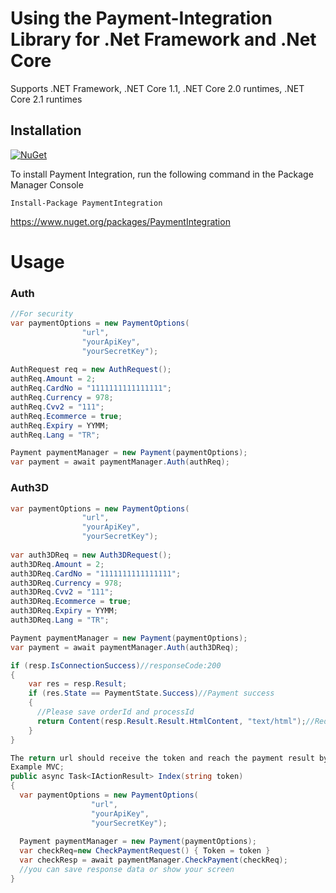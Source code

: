 # Using the Payment-Integration Library for .Net Framework and .Net Core

Supports .NET Framework, .NET Core 1.1, .NET Core 2.0 runtimes, .NET Core 2.1 runtimes
## Installation
[![NuGet](https://img.shields.io/nuget/v/paymentintegration.svg)](https://www.nuget.org/packages/PaymentIntegration)

To install Payment Integration, run the following command in the Package Manager Console

```
Install-Package PaymentIntegration
```
https://www.nuget.org/packages/PaymentIntegration

# Usage
### Auth

```csharp
//For security
var paymentOptions = new PaymentOptions(
                "url",
                "yourApiKey",
                "yourSecretKey");
                
AuthRequest req = new AuthRequest();
authReq.Amount = 2;
authReq.CardNo = "1111111111111111";
authReq.Currency = 978;
authReq.Cvv2 = "111";
authReq.Ecommerce = true;
authReq.Expiry = YYMM;
authReq.Lang = "TR";

Payment paymentManager = new Payment(paymentOptions);
var payment = await paymentManager.Auth(authReq);
```
### Auth3D

```csharp
var paymentOptions = new PaymentOptions(
                "url",
                "yourApiKey",
                "yourSecretKey");
                
var auth3DReq = new Auth3DRequest();
auth3DReq.Amount = 2;
auth3DReq.CardNo = "1111111111111111";
auth3DReq.Currency = 978;
auth3DReq.Cvv2 = "111";
auth3DReq.Ecommerce = true;
auth3DReq.Expiry = YYMM;
auth3DReq.Lang = "TR";

Payment paymentManager = new Payment(paymentOptions);
var payment = await paymentManager.Auth(auth3DReq);

if (resp.IsConnectionSuccess)//responseCode:200
{
    var res = resp.Result;
    if (res.State == PaymentState.Success)//Payment success
    {
      //Please save orderId and processId
      return Content(resp.Result.Result.HtmlContent, "text/html");//Redirect for MVC project
    }
}

The return url should receive the token and reach the payment result by checking.
Example MVC;
public async Task<IActionResult> Index(string token)
{
  var paymentOptions = new PaymentOptions(
                  "url",
                  "yourApiKey",
                  "yourSecretKey");
                  
  Payment paymentManager = new Payment(paymentOptions);
  var checkReq=new CheckPaymentRequest() { Token = token }
  var checkResp = await paymentManager.CheckPayment(checkReq);
  //you can save response data or show your screen
}
```
